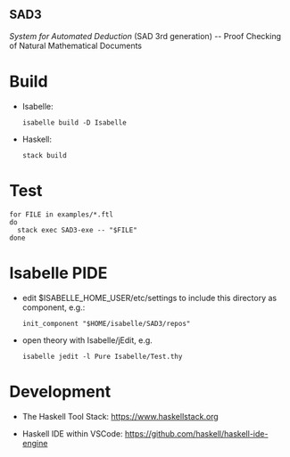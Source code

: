 ## SAD3 ##

*System for Automated Deduction* (SAD 3rd generation) -- Proof Checking of Natural Mathematical Documents


# Build #

* Isabelle:

      isabelle build -D Isabelle

* Haskell:

      stack build


# Test #

    for FILE in examples/*.ftl
    do
      stack exec SAD3-exe -- "$FILE"
    done


# Isabelle PIDE #

* edit $ISABELLE_HOME_USER/etc/settings to include this directory as component, e.g.:

      init_component "$HOME/isabelle/SAD3/repos"

* open theory with Isabelle/jEdit, e.g.

      isabelle jedit -l Pure Isabelle/Test.thy


# Development #

* The Haskell Tool Stack: https://www.haskellstack.org

* Haskell IDE within VSCode: https://github.com/haskell/haskell-ide-engine
